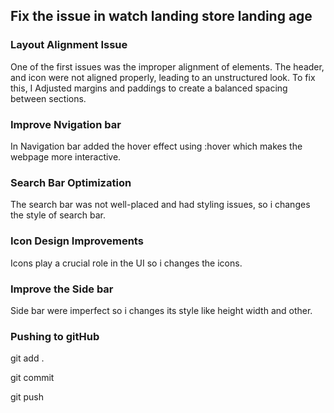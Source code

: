 ## Fix the issue in watch landing store landing age
### Layout Alignment Issue
One of the first issues was the improper alignment of elements. The header, and icon were not aligned properly, leading to an unstructured look. To fix this, I Adjusted margins and paddings to create a balanced spacing between sections.
### Improve Nvigation bar
In Navigation bar added the hover effect using :hover which makes the webpage more interactive.
### Search Bar Optimization
The search bar was not well-placed and had styling issues, so i changes the style of search bar.
### Icon Design Improvements
Icons play a crucial role in the UI so i changes the icons.
### Improve the Side bar
Side bar were imperfect so i changes its style like height width and other.
### Pushing to gitHub
git add .

git commit

git push
